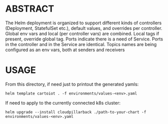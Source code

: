 # ABSTRACT
The Helm deployment is organized to support different kinds of controllers (Deployment, StatefulSet etc.), default values, and overrides per controller.
Global env vars and local (per controller vars) are combined.
Local tags if present, override global tag.
Ports indicate there is a need of Service. Ports in the controller and in the Service are identical.
Topics names are being configured as an env vars, both at senders and receivers
# USAGE
From this directory, if need just to printout the generated yamls:
````
helm template cartoiot . -f environments/values-<env>.yaml
````

If need to apply to the currently connected k8s cluster:
````
helm upgrade --install cloudpillarback ./path-to-your-chart -f environments/values-<env>.yaml
````